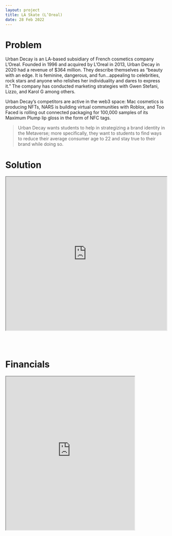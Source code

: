 ```yaml
---
layout: project
title: LA Skate (L’Oreal)
date: 28 Feb 2022
---
```

# Problem
Urban Decay is an LA-based subsidiary of French cosmetics company L’Oreal.  Founded in 1996 and acquired by L’Oreal in 2013, Urban Decay in 2020 had a revenue of $364 million. They describe themselves as “beauty with an edge. It is feminine, dangerous, and fun...appealing to celebrities, rock stars and anyone who relishes her individuality and dares to express it.” The company has conducted marketing strategies with Gwen Stefani, Lizzo, and Karol G among others. ​

Urban Decay’s competitors are active in the web3 space: Mac cosmetics is producing NFTs, NARS is building virtual communities with Roblox, and Too Faced is rolling out connected packaging for 100,000 samples of its Maximum Plump lip gloss in the form of NFC tags. ​

> Urban Decay wants students to help in strategizing a brand identity in the Metaverse; more specifically, they want to students to find ways to reduce their average consumer age to 22 and stay true to their brand while doing so.

# Solution
<iframe src="https://drive.google.com/file/d/1kszoyCXeb2zSwxQNRvwELlUuWHXiBlD8/preview" width="100%" height="480" allow="autoplay"></iframe>

<br><br>

# Financials
<iframe src="https://docs.google.com/spreadsheets/d/e/2PACX-1vRdS7EEgHoe4DkbU-iT3dvTt9QoLkgFkzyB8n3jvSMqD6gHkUMKZhW5ZGp4zzrQ2w/pubhtml?widget=true&amp;headers=false" width="80%" height="480"></iframe>